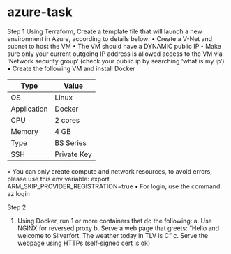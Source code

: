 # azure-task
 Step 1
Using Terraform, Create a template file that will launch a new environment in Azure, according to details below:
    •	Create a V-Net  and subnet to host the VM
    •	The VM should have a DYNAMIC public IP - Make sure only your current outgoing IP address is allowed access to the VM via ‘Network security group’ (check your public ip by searching ‘what is my ip’)
    •	Create the following VM and install Docker
    					
| Type | Value |
| --- | --- |
| OS | Linux |
| Application | Docker |
| CPU | 2 cores |
| Memory | 4 GB |
| Type | BS Series |
| SSH | Private Key |

•	You can only create compute and network resources, to avoid errors, please use this env variable:
export ARM_SKIP_PROVIDER_REGISTRATION=true
•	For login, use the command: az login


Step 2
1.	Using Docker, run 1 or more containers that do the following:
a.	Use NGINX for reversed proxy
b.	Serve a web page that greets: 
“Hello <Client IP> and welcome to Silverfort. The weather today in TLV is <Celsius> C”
c.	Serve the webpage using HTTPs (self-signed cert is ok)
